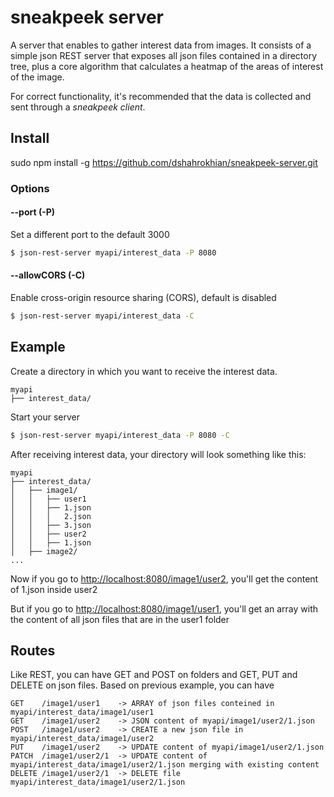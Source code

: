 # sneakpeek server
A server that enables to gather interest data from images. 
It consists of a simple json REST server that exposes all json files contained in a directory tree, plus a core algorithm that calculates a heatmap of the areas of interest of the image.

For correct functionality, it's recommended that the data is collected and sent through a *sneakpeek client*.

## Install
sudo npm install -g https://github.com/dshahrokhian/sneakpeek-server.git

### Options
#### --port (-P) <number>
Set a different port to the default 3000
```bash
$ json-rest-server myapi/interest_data -P 8080
```

#### --allowCORS (-C)
Enable cross-origin resource sharing (CORS), default is disabled
```bash
$ json-rest-server myapi/interest_data -C
```

## Example
Create a directory in which you want to receive the interest data.

```
myapi
├── interest_data/
```

Start your server

```bash
$ json-rest-server myapi/interest_data -P 8080 -C
```
After receiving interest data, your directory will look something like this:
```
myapi
├── interest_data/
│   ├── image1/
│   │	├── user1
│   │   ├── 1.json
│   │   │   2.json
│   │   ├── 3.json
│   │	├── user2
│   │   ├── 1.json
│   ├── image2/
...
```
Now if you go to [http://localhost:8080/image1/user2](), you'll get the content of 1.json inside user2

But if you go to [http://localhost:8080/image1/user1](), you'll get an array with the content of all json files that are in the user1 folder

## Routes
Like REST, you can have GET and POST on folders and GET, PUT and DELETE on json files. Based on previous example, you can have

```
GET    /image1/user1    -> ARRAY of json files conteined in myapi/interest_data/image1/user1
GET    /image1/user2    -> JSON content of myapi/image1/user2/1.json
POST   /image1/user2    -> CREATE a new json file in myapi/interest_data/image1/user2
PUT    /image1/user2    -> UPDATE content of myapi/image1/user2/1.json
PATCH  /image1/user2/1  -> UPDATE content of myapi/interest_data/image1/user2/1.json merging with existing content
DELETE /image1/user2/1  -> DELETE file myapi/interest_data/image1/user2/1.json
```
